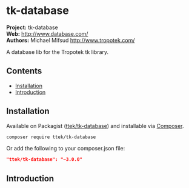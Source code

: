 # tk-database 

__Project:__ tk-database  
__Web:__ <http://www.database.com/>  
__Authors:__ Michael Mifsud <http://www.tropotek.com/>  

  
A database lib for the Tropotek tk library.

## Contents

- [Installation](#installation)
- [Introduction](#introduction)


## Installation

Available on Packagist ([ttek/tk-database](http://packagist.org/packages/ttek/tk-database))
and installable via [Composer](http://getcomposer.org/).

```bash
composer require ttek/tk-database
```

Or add the following to your composer.json file:

```json
"ttek/tk-database": "~3.0.0"
```


## Introduction




